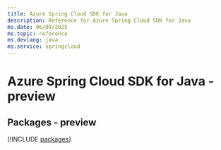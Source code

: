 ```yaml
---
title: Azure Spring Cloud SDK for Java
description: Reference for Azure Spring Cloud SDK for Java
ms.date: 06/09/2025
ms.topic: reference
ms.devlang: java
ms.service: springcloud
---
```

# Azure Spring Cloud SDK for Java - preview
## Packages - preview
[!INCLUDE [packages](spring-cloud-index.md)]